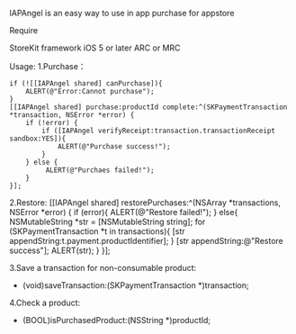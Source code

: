 IAPAngel is an easy way to use in app purchase for appstore

Require

StoreKit framework
iOS 5 or later
ARC or MRC

Usage:
1.Purchase：

    if (![[IAPAngel shared] canPurchase]){
        ALERT(@"Error:Cannot purchase");
    }
    [[IAPAngel shared] purchase:productId complete:^(SKPaymentTransaction *transaction, NSError *error) {
        if (!error) {
            if ([IAPAngel verifyReceipt:transaction.transactionReceipt sandbox:YES]){
                ALERT(@"Purchase success!");
            }
        } else {
             ALERT(@"Purchaes failed!");
        }
    }];

2.Restore:
    [[IAPAngel shared] restorePurchases:^(NSArray *transactions, NSError *error) {
        if (error){
            ALERT(@"Restore failed!");
        }
        else{
            NSMutableString *str = [NSMutableString string];
            for (SKPaymentTransaction *t in transactions){
                [str appendString:t.payment.productIdentifier];
            }
            [str appendString:@"Restore success"];
            ALERT(str);
        }
    }];

3.Save a transaction for non-consumable product:
- (void)saveTransaction:(SKPaymentTransaction *)transaction;

4.Check a product:
- (BOOL)isPurchasedProduct:(NSString *)productId;
